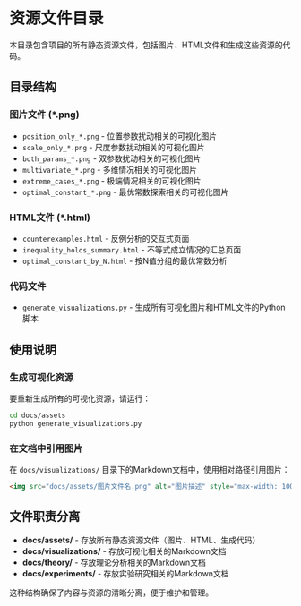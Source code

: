 # 资源文件目录

本目录包含项目的所有静态资源文件，包括图片、HTML文件和生成这些资源的代码。

## 目录结构

### 图片文件 (*.png)
- `position_only_*.png` - 位置参数扰动相关的可视化图片
- `scale_only_*.png` - 尺度参数扰动相关的可视化图片  
- `both_params_*.png` - 双参数扰动相关的可视化图片
- `multivariate_*.png` - 多维情况相关的可视化图片
- `extreme_cases_*.png` - 极端情况相关的可视化图片
- `optimal_constant_*.png` - 最优常数探索相关的可视化图片

### HTML文件 (*.html)
- `counterexamples.html` - 反例分析的交互式页面
- `inequality_holds_summary.html` - 不等式成立情况的汇总页面
- `optimal_constant_by_N.html` - 按N值分组的最优常数分析

### 代码文件
- `generate_visualizations.py` - 生成所有可视化图片和HTML文件的Python脚本

## 使用说明

### 生成可视化资源

要重新生成所有的可视化资源，请运行：

```bash
cd docs/assets
python generate_visualizations.py
```

### 在文档中引用图片

在 `docs/visualizations/` 目录下的Markdown文档中，使用相对路径引用图片：

```markdown
<img src="docs/assets/图片文件名.png" alt="图片描述" style="max-width: 100%; height: auto; display: block; margin: 20px auto; border: 1px solid #eee; border-radius: 4px; box-shadow: 0 2px 5px rgba(0,0,0,0.1);">
```

## 文件职责分离

- **docs/assets/** - 存放所有静态资源文件（图片、HTML、生成代码）
- **docs/visualizations/** - 存放可视化相关的Markdown文档
- **docs/theory/** - 存放理论分析相关的Markdown文档
- **docs/experiments/** - 存放实验研究相关的Markdown文档

这种结构确保了内容与资源的清晰分离，便于维护和管理。 